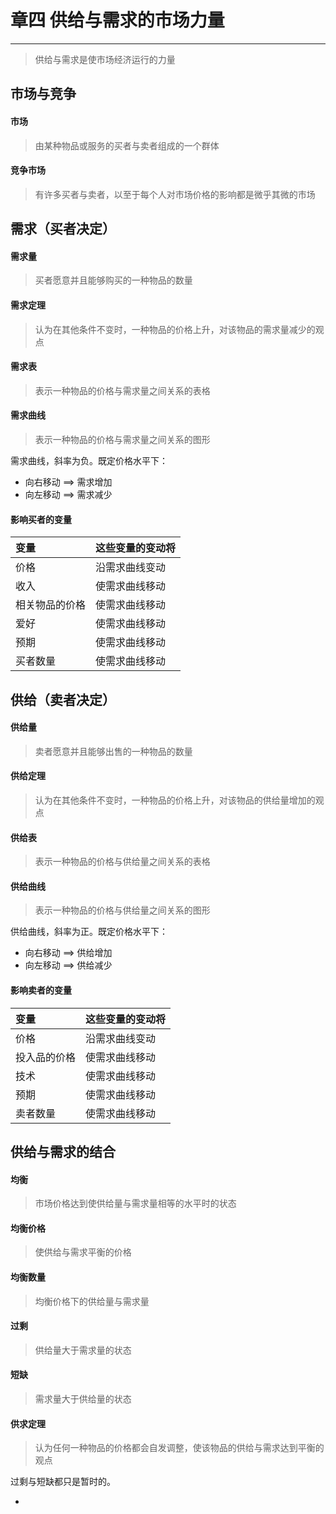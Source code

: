 # 章四 供给与需求的市场力量

---
> 供给与需求是使市场经济运行的力量

## 市场与竞争
#### 市场
> 由某种物品或服务的买者与卖者组成的一个群体

#### 竞争市场
> 有许多买者与卖者，以至于每个人对市场价格的影响都是微乎其微的市场

## 需求（买者决定）
#### 需求量
> 买者愿意并且能够购买的一种物品的数量

#### 需求定理
> 认为在其他条件不变时，一种物品的价格上升，对该物品的需求量减少的观点

#### 需求表
> 表示一种物品的价格与需求量之间关系的表格

#### 需求曲线
> 表示一种物品的价格与需求量之间关系的图形

需求曲线，斜率为负。既定价格水平下：
- 向右移动 ==> 需求增加
- 向左移动 ==> 需求减少

#### 影响买者的变量
| 变量 | 这些变量的变动将     |
| :------------- | :------------- |
| 价格           | 沿需求曲线变动       |
| 收入           | 使需求曲线移动       |
| 相关物品的价格  | 使需求曲线移动       |
| 爱好           | 使需求曲线移动       |
| 预期           | 使需求曲线移动       |
| 买者数量       | 使需求曲线移动       |

## 供给（卖者决定）
#### 供给量
> 卖者愿意并且能够出售的一种物品的数量

#### 供给定理
> 认为在其他条件不变时，一种物品的价格上升，对该物品的供给量增加的观点

#### 供给表
> 表示一种物品的价格与供给量之间关系的表格

#### 供给曲线
> 表示一种物品的价格与供给量之间关系的图形

供给曲线，斜率为正。既定价格水平下：
- 向右移动 ==> 供给增加
- 向左移动 ==> 供给减少

#### 影响卖者的变量
| 变量 | 这些变量的变动将     |
| :------------- | :------------- |
| 价格           | 沿需求曲线变动       |
| 投入品的价格    | 使需求曲线移动       |
| 技术           | 使需求曲线移动       |
| 预期           | 使需求曲线移动       |
| 卖者数量       | 使需求曲线移动       |

## 供给与需求的结合
#### 均衡
> 市场价格达到使供给量与需求量相等的水平时的状态

#### 均衡价格
> 使供给与需求平衡的价格

#### 均衡数量
> 均衡价格下的供给量与需求量

#### 过剩
> 供给量大于需求量的状态

#### 短缺
> 需求量大于供给量的状态

#### 供求定理
> 认为任何一种物品的价格都会自发调整，使该物品的供给与需求达到平衡的观点

过剩与短缺都只是暂时的。




-
